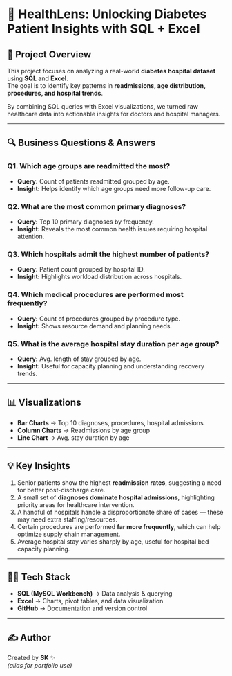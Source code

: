 # 🏥 HealthLens: Unlocking Diabetes Patient Insights with SQL + Excel

## 📌 Project Overview
This project focuses on analyzing a real-world **diabetes hospital dataset** using **SQL** and **Excel**.  
The goal is to identify key patterns in **readmissions, age distribution, procedures, and hospital trends**.  

By combining SQL queries with Excel visualizations, we turned raw healthcare data into actionable insights for doctors and hospital managers.

---

## 🔍 Business Questions & Answers

### **Q1. Which age groups are readmitted the most?**
- **Query:** Count of patients readmitted grouped by age.
- **Insight:** Helps identify which age groups need more follow-up care.

### **Q2. What are the most common primary diagnoses?**
- **Query:** Top 10 primary diagnoses by frequency.
- **Insight:** Reveals the most common health issues requiring hospital attention.

### **Q3. Which hospitals admit the highest number of patients?**
- **Query:** Patient count grouped by hospital ID.
- **Insight:** Highlights workload distribution across hospitals.

### **Q4. Which medical procedures are performed most frequently?**
- **Query:** Count of procedures grouped by procedure type.
- **Insight:** Shows resource demand and planning needs.

### **Q5. What is the average hospital stay duration per age group?**
- **Query:** Avg. length of stay grouped by age.
- **Insight:** Useful for capacity planning and understanding recovery trends.

---

## 📊 Visualizations
- **Bar Charts** → Top 10 diagnoses, procedures, hospital admissions  
- **Column Charts** → Readmissions by age group  
- **Line Chart** → Avg. stay duration by age  

---

## 💡 Key Insights
1. Senior patients show the highest **readmission rates**, suggesting a need for better post-discharge care.  
2. A small set of **diagnoses dominate hospital admissions**, highlighting priority areas for healthcare intervention.  
3. A handful of hospitals handle a disproportionate share of cases — these may need extra staffing/resources.  
4. Certain procedures are performed **far more frequently**, which can help optimize supply chain management.  
5. Average hospital stay varies sharply by age, useful for hospital bed capacity planning.  

---

## 👨‍💻 Tech Stack
- **SQL (MySQL Workbench)** → Data analysis & querying  
- **Excel** → Charts, pivot tables, and data visualization  
- **GitHub** → Documentation and version control  

---

## ✍️ Author
Created by **SK** ✨  
*(alias for portfolio use)*  
